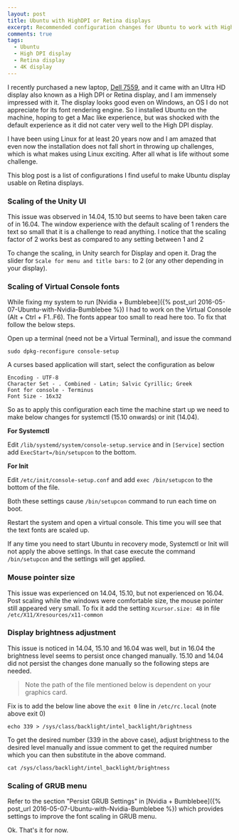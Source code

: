 ```yaml
---
layout: post
title: Ubuntu with HighDPI or Retina displays
excerpt: Recommended configuration changes for Ubuntu to work with HighDPI or Retina displays. Without these changes the high resolution of Retina displays causes text to appear very small.
comments: true
tags:
  - Ubuntu
  - High DPI display
  - Retina display
  - 4K display
---
```

I recently purchased a new laptop, [Dell 7559](http://www.dell.com/us/p/inspiron-15-7559-laptop/pd?oc=dncwpw5724s&model_id=inspiron-15-7559-laptop), and it came with an Ultra HD display also known as a High DPI or Retina display, and I am immensely impressed with it. The display looks good even on Windows, an OS I do not appreciate for its font rendering engine. So I installed Ubuntu on the machine, hoping to get a Mac like experience, but was shocked with the default experience as it did not cater very well to the High DPI display.

I have been using Linux for at least 20 years now and I am amazed that even now the installation does not fall short in throwing up challenges, which is what makes using Linux exciting. After all what is life without some challenge.

This blog post is a list of configurations I find useful to make Ubuntu display usable on Retina displays.

### Scaling of the Unity UI ###

This issue was observed in 14.04, 15.10 but seems to have been taken care of in 16.04. The window experience with the default scaling of 1 renders the text so small that it is a challenge to read anything. I notice that the scaling factor of 2 works best as compared to any setting between 1 and  2

To change the scaling, in Unity search for Display and open it. Drag the slider for `Scale for menu and title bars:` to 2 (or any other depending in your display).

### Scaling of Virtual Console fonts ###

While fixing my system to run [Nvidia + Bumblebee]({% post_url 2016-05-07-Ubuntu-with-Nvidia-Bumblebee %}) I had to work on the Virtual Console (Alt + Ctrl + F1..F6). The fonts appear too small to read here too. To fix that follow the below steps.

Open up a terminal (need not be a Virtual Terminal), and issue the command

`sudo dpkg-reconfigure console-setup`

A curses based application will start, select the configuration as below

```
Encoding - UTF-8
Character Set - . Combined - Latin; Salvic Cyrillic; Greek
Font for console - Terminus
Font Size - 16x32
```
So as to apply this configuration each time the machine start up we need to make below changes for systemctl (15.10 onwards) or init (14.04).

**For Systemctl**

Edit `/lib/systemd/system/console-setup.service` and in `[Service]` section add `ExecStart=/bin/setupcon` to the bottom.

**For Init**

Edit `/etc/init/console-setup.conf` and add `exec /bin/setupcon` to the bottom of the file.

Both these settings cause `/bin/setupcon` command to run each time on boot.

Restart the system and open a virtual console. This time you will see that the text fonts are scaled up.

If any time you need to start Ubuntu in recovery mode, Systemctl or Init will not apply the above settings. In that case execute the command `/bin/setupcon` and the settings will get applied.

### Mouse pointer size ###

This issue was experienced on 14.04, 15.10, but not experienced on 16.04. Post scaling while the windows were comfortable size, the mouse pointer still appeared very small. To fix it add the setting `Xcursor.size: 48` in file `/etc/X11/Xresources/x11-common`

### Display brightness adjustment ###

This issue is noticed in 14.04, 15.10 and 16.04 was well, but in 16.04 the brightness level seems to persist once changed manually. 15.10 and 14.04 did not persist the changes done manually so the following steps are needed.

> Note the path of the file mentioned below is dependent on your graphics card.

Fix is to add the below line above the `exit 0` line in `/etc/rc.local` (note above exit 0)

`echo 339 > /sys/class/backlight/intel_backlight/brightness`

To get the desired number (339 in the above case), adjust brightness to the desired level manually and issue comment to get the required number which you can then substitute in the above command.

`cat /sys/class/backlight/intel_backlight/brightness`

### Scaling of GRUB menu ###

Refer to the section "Persist GRUB Settings" in [Nvidia + Bumblebee]({% post_url 2016-05-07-Ubuntu-with-Nvidia-Bumblebee %}) which provides settings to improve the font scaling in GRUB menu.


Ok. That's it for now.
